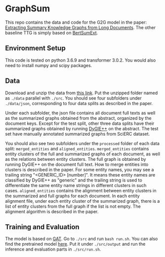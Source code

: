 # GraphSum


This repo contains the data and code for the G2G model in the paper: [Extracting Summary Knowledge Graphs from Long Documents](https://arxiv.org/abs/2009.09162). The other baseline TTG is simply based on [BertSumExt](https://github.com/nlpyang/PreSumm).


## Environment Setup
This code is tested on python 3.6.9 and transformer 3.0.2. You would also need to install numpy and scipy packages.


## Data
Download and unzip the data from [this link](https://drive.google.com/file/d/1cGYHnsm6Frq4lp0pBTwU5xsQdx0wa5T8/view?usp=sharing). Put the unzipped folder named as `./data` parallel with `./src`. You should see four subfolders under `./data/json`, corresponding to four data splits as described in the paper. <br>

Under each subfolder, the json file contains all document full texts as well as the summarized graphs obtained from the abstract, organized by the document keys. Except for the test split, other three data splits have their summarized graphs obtained by running [DyGIE++](https://github.com/dwadden/dygiepp) on the abstract. The test set have manually annotated summarized graphs from SciERC dataset.  <br>

You should also see two subfolders under the `processed` folder of each data split: `merged_entities` and `aligned_entities`. `merged_entities` contains entity clusters of the full and summarized graphs of each document, as well as the relations between entity clusters. The full graph is obtained by running DyGIE++ on the document full text. How to merge entities into clusters is described in the paper. For some entity names, you may see a trailing string "<GENERIC_ID> [number]". It means these entity names are classified by DyGIE++ as "generic" and the trailing string is used to differentiate the same entity name strings in different clusters in such cases. `aligned_entities` contains the alignment between entity clusters in the summarized and full graphs for each document. In each entity alignment file, under each entity cluster of the summarized graph, there is a list of entity clusters from the full graph if the list is not empty. The alignment algorithm is described in the paper.


## Training and Evaluation

The model is based on [GAT](https://github.com/Diego999/pyGAT). Go to `./src` and run `bash run.sh`. You can also find the pretrained model [here](https://drive.google.com/file/d/1tSqgyaE9kHWHs-B-f-2F4vUN8Mhxm4uh/view?usp=sharing). Put it under `./src/output` and run the inference and evaluation parts in `./src/run.sh`.
